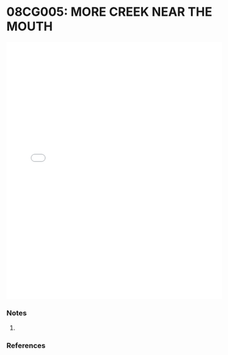# 08CG005: MORE CREEK NEAR THE MOUTH

<iframe src="/_static/stations/08CG005_fdc.html" width="100%" height="600" frameborder="0"></iframe>

### Notes
1. 

### References

